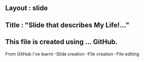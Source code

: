 Layout : slide
----
Title : "Slide that describes My Life!..."
----
This file is created using ...
GitHub.
----
From GitHub i've learnt 
-Slide creation
-File creation
-File editing
